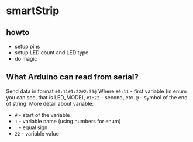 # smartStrip

## howto
* setup pins
* setup LED count and LED type
* do magic

## What Arduino can read from serial?
Send data in format ```#0:11#1:22#2:33@``` Where `#0:11` - first variable (in enum you can see, that is LED_MODE), `#1:22` - second, etc. `@` - symbol of the end of string.
More detail about variable:
* `#` - start of the variable
* `1` - variable name (using numbers for enum)
* `:` - equal sign
* `22` - variable value
